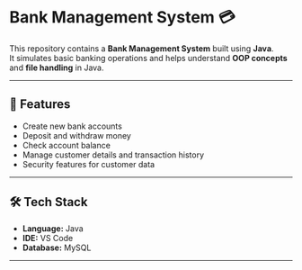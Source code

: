# Bank Management System 💳  

This repository contains a **Bank Management System** built using **Java**.  
It simulates basic banking operations and helps understand **OOP concepts** and **file handling** in Java.  

---

## 🚀 Features
- Create new bank accounts  
- Deposit and withdraw money  
- Check account balance  
- Manage customer details and transaction history  
- Security features for customer data  

---

## 🛠️ Tech Stack
- **Language:** Java  
- **IDE:** VS Code  
- **Database:** MySQL  

---

